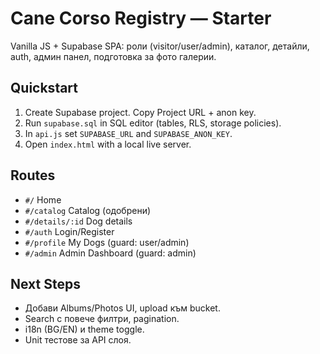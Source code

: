 # Cane Corso Registry — Starter

Vanilla JS + Supabase SPA: роли (visitor/user/admin), каталог, детайли, auth, админ панел, подготовка за фото галерии.

## Quickstart
1. Create Supabase project. Copy Project URL + anon key.
2. Run `supabase.sql` in SQL editor (tables, RLS, storage policies).
3. In `api.js` set `SUPABASE_URL` and `SUPABASE_ANON_KEY`.
4. Open `index.html` with a local live server.

## Routes
- `#/` Home
- `#/catalog` Catalog (одобрени)
- `#/details/:id` Dog details
- `#/auth` Login/Register
- `#/profile` My Dogs (guard: user/admin)
- `#/admin` Admin Dashboard (guard: admin)

## Next Steps
- Добави Albums/Photos UI, upload към bucket.
- Search с повече филтри, pagination.
- i18n (BG/EN) и theme toggle.
- Unit тестове за API слоя.
